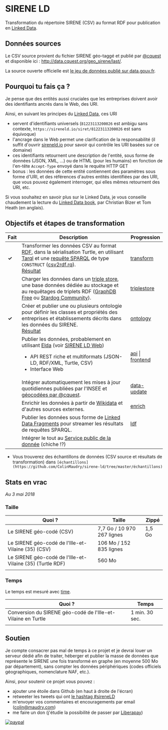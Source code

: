 # SIRENE LD

Transformation du répertoire SIRENE (CSV) au format RDF pour publication en [Linked Data](https://fr.wikipedia.org/wiki/Web_des_donn%C3%A9es#Principes).

## Données sources

Le CSV source provient du fichier SIRENE géo-taggé et publié par [@cquest](https://github.com/cquest) et disponible ici : http://data.cquest.org/geo_sirene/last/.

La source ouverte officielle est [le jeu de données publié sur data.gouv.fr](https://www.data.gouv.fr/fr/datasets/base-sirene-des-entreprises-et-de-leurs-etablissements-siren-siret/).

## Pourquoi tu fais ça ?

Je pense que des entités aussi cruciales que les entreprises doivent avoir des identifiants ancrés dans le Web, des URI.

Ainsi, en suivant les principes du [Linked Data](https://fr.wikipedia.org/wiki/Web_des_donn%C3%A9es#Principes), ces URI

- servent d'identifiants universels (`81223113200026` est ambigu sans contexte, `https://sireneld.io/siret/81223113200026` est sans équivoque)
- l'ancrage dans le Web permet une clarification de la responsabilité (il suffit d'ouvrir [sireneld.io](https://sireneld.io) pour savoir qui contrôle les URI basées sur ce domaine)
- ces identifiants retournent une description de l'entité, sous forme de données (JSON, XML, ...) ou de HTML (pour les humains) en fonction de l'en-tête `Accept-Type` envoyé dans le requête HTTP GET
- bonus : les données de cette entité contiennent des paramètres sous forme d'URI, et des références d'autres entités identifiées par des URI, que vous pouvez également interroger, qui elles mêmes retournent des URI, etc.

Si vous souhaitez en savoir plus sur le Linked Data, je vous conseille chaudement la lecture du [Linked Data book](http://linkeddatabook.com/editions/1.0/), par Christian Bizer et Tom Heath (en anglais).


## Objectifs et étapes de transformation

| Fait  | Description                                                                                                                                                                                                                                                                                                                                                             | Progression                                                                                                                        |
| ----- | ----------------------------------------------------------------------------------------------------------------------------------------------------------------------------------------------------------------------------------------------------------------------------------------------------------------------------------------------------------------------- | ---------------------------------------------------------------------------------------------------------------------------------- |
| **✓** | Transformer les données CSV au format [RDF](https://fr.wikipedia.org/wiki/Resource_Description_Framework), dans la sérialisation Turtle, en utilisant [Tarql](https://github.com/tarql/tarql) et une [requête SPARQL](https://fr.wikipedia.org/wiki/SPARQL) de type `CONSTRUCT` ([csv2rdf.rq](https://github.com/ColinMaudry/sirene-ld/blob/master/sparql/csv2rdf.rq)).<br/>[Résultat](https://github.com/ColinMaudry/sirene-ld/tree/master/échantillons)        | [transform](https://github.com/ColinMaudry/sirene-ld/labels/transform)                                                             |
|       | Charger les données dans un [triple store](https://fr.wikipedia.org/wiki/Triplestore), une base données dédiée au stockage et au requêtages de triplets RDF ([GraphDB Free](https://ontotext.com/products/graphdb/editions/) ou [Stardog Community](https://www.stardog.com/)).                                                                                         | [triplestore](https://github.com/ColinMaudry/sirene-ld/labels/triplestore)                                                         |
| **✓**      | Créer et publier une ou plusieurs ontologie pour définir les classes et propriétés des entreprises et établissements décrits dans les données du SIRENE.<br/>[Résultat](https://github.com/ColinMaudry/sirene-ld/tree/master/ontologies)                                                                                                                                                                                                           | [ontology](https://github.com/ColinMaudry/sirene-ld/labels/ontology)                                                                                                                                   |
|       | Publier les données, probablement en utilisant [Elda](http://epimorphics.github.io/elda/current/index.html) (voir [SIRENE LD Web](https://github.com/ColinMaudry/sirene-ld-web))   <ul><li>API REST riche et multiformats (JSON-LD, RDF/XML, Turtle, CSV)</li><li>Interface Web</li></ul>                                                                               | [api](https://github.com/ColinMaudry/sirene-ld/labels/api) \| [frontend](https://github.com/ColinMaudry/sirene-ld/labels/frontend) |
|       | Intégrer automatiquement les mises à jour quotidiennes publiées par l'INSEE et [géocodées par @cquest](http://data.cquest.org/geo_sirene/quotidien/).                                                                                                                                                                                                                   | [data-update](https://github.com/ColinMaudry/sirene-ld/labels/data-update)                                                         |
|       | Enrichir les données à partir de [Wikidata](https://fr.wikipedia.org/wiki/Wikidata) et d'autres sources externes.                                                                                                                                                                                                                                                         | [enrich](https://github.com/ColinMaudry/sirene-ld/labels/enrich)                                                                   |
|       | Publier les données sous forme de [Linked Data Fragments](http://linkeddatafragments.org/) pour streamer les résultats de requêtes SPARQL.                                                                                                                                                                                                                                         | [ldf](https://github.com/ColinMaudry/sirene-ld/labels/ldf)                                                                         |
|       | Intégrer le tout au [Service public de la donnée](https://www.data.gouv.fr/fr/reference) (chiche !?)                                                                                                                                                                                                                                                                    |                                                                                                                                    |

- Vous trouverez des échantillons de données (CSV source et résultats de transformation) dans `[échantillons](https://github.com/ColinMaudry/sirene-ld/tree/master/échantillons)`

## Stats en vrac

*Au 3 mai 2018*

### Taille

| Quoi ?                                                    | Taille                     | Zippé  |
| --------------------------------------------------------- | -------------------------- | ------ |
| Le SIRENE géo-codé (CSV)                                  | 7,7 Go / 10 970 267 lignes | 1,5 Go |
| Le SIRENE géo-codé de l'Ille-et-Vilaine (35) (CSV)        | 106 Mo / 152 835 lignes    |        |
| Le SIRENE géo-codé de l'Ille-et-Vilaine (35) (Turtle RDF) | 560 Mo                     |        |
|                                                           |                            |        |


### Temps

Le temps est mesuré avec [time](https://fr.wikipedia.org/wiki/Time_(Unix)).

| Quoi ?                                                       | Temps          |
| ------------------------------------------------------------ | -------------- |
| Conversion du SIRENE géo-codé de l'Ille-et-Vilaine en Turtle | 1 min. 30 sec. |
|                                                              |                |

## Soutien

Je compte consacrer pas mal de temps à ce projet et je devrai louer un serveur dédié afin de traiter, héberger et publier la masse de données que représente le SIRENE une fois transformé en graphe (en moyenne 500 Mo par département), sans compter les données périphériques (codes officiels géographiques, nomenclature NAF, etc.).

Ainsi, pour soutenir ce projet vous pouvez :

- ajouter une étoile dans Github (en haut à droite de l'écran)
- retweeter les tweets qui ont [le hashtag #sireneLD](https://twitter.com/hashtag/sireneLD?f=tweets)
- m'envoyer vos commentaires et encouragements par email ([colin@maudry.com](mailto:colin@maudry.com))
- me faire un don (j'étudie la possibilité de passer par [Liberapay](https://liberapay.com/))

[![paypal](https://www.paypalobjects.com/fr_FR/FR/i/btn/btn_donateCC_LG.gif)](https://www.paypal.com/cgi-bin/webscr?cmd=_s-xclick&hosted_button_id=R6D94GJG3YJ2Q)

